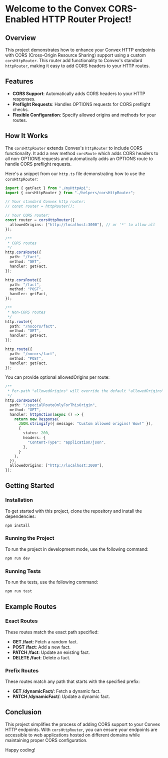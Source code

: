 # Welcome to the Convex CORS-Enabled HTTP Router Project!

## Overview

This project demonstrates how to enhance your Convex HTTP endpoints with CORS (Cross-Origin Resource Sharing) support using a custom `corsHttpRouter`. This router add functionality to Convex's standard `httpRouter`, making it easy to add CORS headers to your HTTP routes.

## Features

- **CORS Support**: Automatically adds CORS headers to your HTTP responses.
- **Preflight Requests**: Handles OPTIONS requests for CORS preflight checks.
- **Flexible Configuration**: Specify allowed origins and methods for your routes.

## How It Works

The `corsHttpRouter` extends Convex's `httpRouter` to include CORS functionality. It add a new method `corsRoute` which adds CORS headers to all non-OPTIONS requests and automatically adds an OPTIONS route to handle CORS preflight requests.

Here's a snippet from our `http.ts` file demonstrating how to use the `corsHttpRouter`:

```typescript
import { getFact } from "./myHttpApi";
import { corsHttpRouter } from "./helpers/corsHttpRouter";

// Your standard Convex http router:
// const router = httpRouter();

// Your CORS router:
const router = corsHttpRouter({
  allowedOrigins: ["http://localhost:3000"], // or '*' to allow all
});

/**
 * CORS routes
 */
http.corsRoute({
  path: "/fact",
  method: "GET",
  handler: getFact,
});

http.corsRoute({
  path: "/fact",
  method: "POST",
  handler: getFact,
});

/**
 * Non-CORS routes
 */
http.route({
  path: "/nocors/fact",
  method: "GET",
  handler: getFact,
});

http.route({
  path: "/nocors/fact",
  method: "POST",
  handler: getFact,
});
```

You can provide optional allowedOrigins per route:

```typescript
/**
 * Per-path "allowedOrigins" will override the default "allowedOrigins" for that route
 */
http.corsRoute({
  path: "/specialRouteOnlyForThisOrigin",
  method: "GET",
  handler: httpAction(async () => {
    return new Response(
      JSON.stringify({ message: "Custom allowed origins! Wow!" }),
      {
        status: 200,
        headers: {
          "Content-Type": "application/json",
        },
      }
    );
  }),
  allowedOrigins: ["http://localhost:3000"],
});
```

## Getting Started

### Installation

To get started with this project, clone the repository and install the dependencies:

```bash
npm install
```

### Running the Project

To run the project in development mode, use the following command:

```bash
npm run dev
```

### Running Tests

To run the tests, use the following command:

```bash
npm run test
```

## Example Routes

### Exact Routes

These routes match the exact path specified:

- **GET /fact**: Fetch a random fact.
- **POST /fact**: Add a new fact.
- **PATCH /fact**: Update an existing fact.
- **DELETE /fact**: Delete a fact.

### Prefix Routes

These routes match any path that starts with the specified prefix:

- **GET /dynamicFact/**: Fetch a dynamic fact.
- **PATCH /dynamicFact/**: Update a dynamic fact.

## Conclusion

This project simplifies the process of adding CORS support to your Convex HTTP endpoints. With `corsHttpRouter`, you can ensure your endpoints are accessible to web applications hosted on different domains while maintaining proper CORS configuration.

Happy coding!
